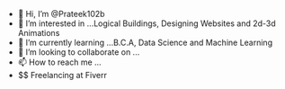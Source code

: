 - 👋 Hi, I’m @Prateek102b
- 👀 I’m interested in ...Logical Buildings, Designing Websites and 2d-3d Animations
- 🌱 I’m currently learning ...B.C.A, Data Science and Machine Learning
- 💞️ I’m looking to collaborate on ...
- 📫 How to reach me ...
- $$ Freelancing at Fiverr

<!---
Prateek102b/Prateek102b is a ✨ special ✨ repository because its `README.md` (this file) appears on your GitHub profile.
You can click the Preview link to take a look at your changes.
--->
